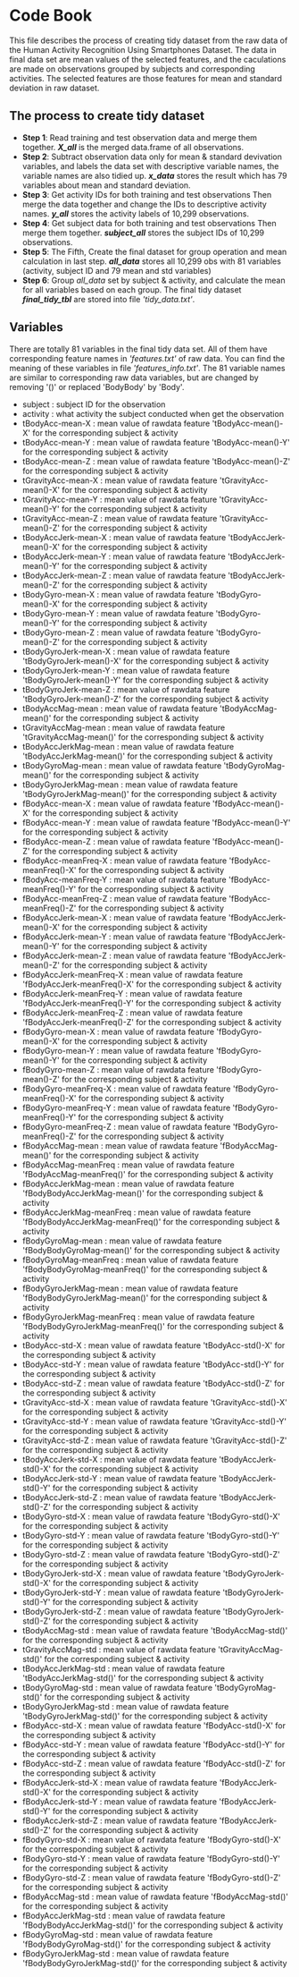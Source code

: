 # Code Book
This file describes the process of creating tidy dataset from the raw data of the Human Activity Recognition Using Smartphones Dataset. The data in final data set are mean values of the selected features, and the caculations are made on observations grouped by subjects and corresponding activities. The selected features are those features for mean and standard deviation in raw dataset.
## The process to create tidy dataset
 * __Step 1__: Read training and test observation data and merge them together. **_X_all_** is the merged data.frame of all observations.
 * __Step 2__: Subtract observation data only for mean & standard devivation variables, and labels the data set with descriptive 
 variable names, the variable names are also tidied up. **_x_data_** stores the result which has 79 variables about mean and standard deviation.
 * __Step 3__: Get activity IDs for both training and test observations Then merge the data together and change the IDs to descriptive
 activity names. **_y_all_** stores the activity labels of 10,299 observations.
 * __Step 4__: Get subject data for both training and test observations Then merge them together. **_subject_all_** stores the subject IDs of 10,299 observations.
 * __Step 5__: The Fifth, Create the final dataset for group operation and mean calculation in last step. **_all_data_** stores all 10,299 obs with 81 variables (activity, subject ID and 79 mean and std variables)
 * __Step 6__: Group _all_data_ set by subject & activity, and calculate the mean for all variables based on each group. The final tidy dataset **_final_tidy_tbl_** are stored into file _'tidy_data.txt'_.
## Variables
There are totally 81 variables in the final tidy data set. All of them have corresponding feature names in _'features.txt'_ of raw data. You can find the meaning of these variables in file _'features_info.txt'_. The 81 variable names are similar to corresponding raw data variables, but are changed by removing '()' or replaced 'BodyBody' by 'Body'.
* subject : subject ID for the observation
* activity : what activity the subject conducted when get the observation
* tBodyAcc-mean-X : mean value of rawdata feature 'tBodyAcc-mean()-X' for the corresponding subject & activity
* tBodyAcc-mean-Y : mean value of rawdata feature 'tBodyAcc-mean()-Y' for the corresponding subject & activity
* tBodyAcc-mean-Z : mean value of rawdata feature 'tBodyAcc-mean()-Z' for the corresponding subject & activity
* tGravityAcc-mean-X : mean value of rawdata feature 'tGravityAcc-mean()-X' for the corresponding subject & activity
* tGravityAcc-mean-Y : mean value of rawdata feature 'tGravityAcc-mean()-Y' for the corresponding subject & activity
* tGravityAcc-mean-Z : mean value of rawdata feature 'tGravityAcc-mean()-Z' for the corresponding subject & activity
* tBodyAccJerk-mean-X : mean value of rawdata feature 'tBodyAccJerk-mean()-X' for the corresponding subject & activity
* tBodyAccJerk-mean-Y : mean value of rawdata feature 'tBodyAccJerk-mean()-Y' for the corresponding subject & activity
* tBodyAccJerk-mean-Z : mean value of rawdata feature 'tBodyAccJerk-mean()-Z' for the corresponding subject & activity
* tBodyGyro-mean-X : mean value of rawdata feature 'tBodyGyro-mean()-X' for the corresponding subject & activity
* tBodyGyro-mean-Y : mean value of rawdata feature 'tBodyGyro-mean()-Y' for the corresponding subject & activity
* tBodyGyro-mean-Z : mean value of rawdata feature 'tBodyGyro-mean()-Z' for the corresponding subject & activity
* tBodyGyroJerk-mean-X : mean value of rawdata feature 'tBodyGyroJerk-mean()-X' for the corresponding subject & activity
* tBodyGyroJerk-mean-Y : mean value of rawdata feature 'tBodyGyroJerk-mean()-Y' for the corresponding subject & activity
* tBodyGyroJerk-mean-Z : mean value of rawdata feature 'tBodyGyroJerk-mean()-Z' for the corresponding subject & activity
* tBodyAccMag-mean : mean value of rawdata feature 'tBodyAccMag-mean()' for the corresponding subject & activity
* tGravityAccMag-mean : mean value of rawdata feature 'tGravityAccMag-mean()' for the corresponding subject & activity
* tBodyAccJerkMag-mean : mean value of rawdata feature 'tBodyAccJerkMag-mean()' for the corresponding subject & activity
* tBodyGyroMag-mean : mean value of rawdata feature 'tBodyGyroMag-mean()' for the corresponding subject & activity
* tBodyGyroJerkMag-mean : mean value of rawdata feature 'tBodyGyroJerkMag-mean()' for the corresponding subject & activity
* fBodyAcc-mean-X : mean value of rawdata feature 'fBodyAcc-mean()-X' for the corresponding subject & activity
* fBodyAcc-mean-Y : mean value of rawdata feature 'fBodyAcc-mean()-Y' for the corresponding subject & activity
* fBodyAcc-mean-Z : mean value of rawdata feature 'fBodyAcc-mean()-Z' for the corresponding subject & activity
* fBodyAcc-meanFreq-X : mean value of rawdata feature 'fBodyAcc-meanFreq()-X' for the corresponding subject & activity
* fBodyAcc-meanFreq-Y : mean value of rawdata feature 'fBodyAcc-meanFreq()-Y' for the corresponding subject & activity
* fBodyAcc-meanFreq-Z : mean value of rawdata feature 'fBodyAcc-meanFreq()-Z' for the corresponding subject & activity
* fBodyAccJerk-mean-X : mean value of rawdata feature 'fBodyAccJerk-mean()-X' for the corresponding subject & activity
* fBodyAccJerk-mean-Y : mean value of rawdata feature 'fBodyAccJerk-mean()-Y' for the corresponding subject & activity
* fBodyAccJerk-mean-Z : mean value of rawdata feature 'fBodyAccJerk-mean()-Z' for the corresponding subject & activity
* fBodyAccJerk-meanFreq-X : mean value of rawdata feature 'fBodyAccJerk-meanFreq()-X' for the corresponding subject & activity
* fBodyAccJerk-meanFreq-Y : mean value of rawdata feature 'fBodyAccJerk-meanFreq()-Y' for the corresponding subject & activity
* fBodyAccJerk-meanFreq-Z : mean value of rawdata feature 'fBodyAccJerk-meanFreq()-Z' for the corresponding subject & activity
* fBodyGyro-mean-X : mean value of rawdata feature 'fBodyGyro-mean()-X' for the corresponding subject & activity
* fBodyGyro-mean-Y : mean value of rawdata feature 'fBodyGyro-mean()-Y' for the corresponding subject & activity
* fBodyGyro-mean-Z : mean value of rawdata feature 'fBodyGyro-mean()-Z' for the corresponding subject & activity
* fBodyGyro-meanFreq-X : mean value of rawdata feature 'fBodyGyro-meanFreq()-X' for the corresponding subject & activity
* fBodyGyro-meanFreq-Y : mean value of rawdata feature 'fBodyGyro-meanFreq()-Y' for the corresponding subject & activity
* fBodyGyro-meanFreq-Z : mean value of rawdata feature 'fBodyGyro-meanFreq()-Z' for the corresponding subject & activity
* fBodyAccMag-mean : mean value of rawdata feature 'fBodyAccMag-mean()' for the corresponding subject & activity
* fBodyAccMag-meanFreq : mean value of rawdata feature 'fBodyAccMag-meanFreq()' for the corresponding subject & activity
* fBodyAccJerkMag-mean : mean value of rawdata feature 'fBodyBodyAccJerkMag-mean()' for the corresponding subject & activity
* fBodyAccJerkMag-meanFreq : mean value of rawdata feature 'fBodyBodyAccJerkMag-meanFreq()' for the corresponding subject & activity
* fBodyGyroMag-mean : mean value of rawdata feature 'fBodyBodyGyroMag-mean()' for the corresponding subject & activity
* fBodyGyroMag-meanFreq : mean value of rawdata feature 'fBodyBodyGyroMag-meanFreq()' for the corresponding subject & activity
* fBodyGyroJerkMag-mean : mean value of rawdata feature 'fBodyBodyGyroJerkMag-mean()' for the corresponding subject & activity
* fBodyGyroJerkMag-meanFreq : mean value of rawdata feature 'fBodyBodyGyroJerkMag-meanFreq()' for the corresponding subject & activity
* tBodyAcc-std-X : mean value of rawdata feature 'tBodyAcc-std()-X' for the corresponding subject & activity
* tBodyAcc-std-Y : mean value of rawdata feature 'tBodyAcc-std()-Y' for the corresponding subject & activity
* tBodyAcc-std-Z : mean value of rawdata feature 'tBodyAcc-std()-Z' for the corresponding subject & activity
* tGravityAcc-std-X : mean value of rawdata feature 'tGravityAcc-std()-X' for the corresponding subject & activity
* tGravityAcc-std-Y : mean value of rawdata feature 'tGravityAcc-std()-Y' for the corresponding subject & activity
* tGravityAcc-std-Z : mean value of rawdata feature 'tGravityAcc-std()-Z' for the corresponding subject & activity
* tBodyAccJerk-std-X : mean value of rawdata feature 'tBodyAccJerk-std()-X' for the corresponding subject & activity
* tBodyAccJerk-std-Y : mean value of rawdata feature 'tBodyAccJerk-std()-Y' for the corresponding subject & activity
* tBodyAccJerk-std-Z : mean value of rawdata feature 'tBodyAccJerk-std()-Z' for the corresponding subject & activity
* tBodyGyro-std-X : mean value of rawdata feature 'tBodyGyro-std()-X' for the corresponding subject & activity
* tBodyGyro-std-Y : mean value of rawdata feature 'tBodyGyro-std()-Y' for the corresponding subject & activity
* tBodyGyro-std-Z : mean value of rawdata feature 'tBodyGyro-std()-Z' for the corresponding subject & activity
* tBodyGyroJerk-std-X : mean value of rawdata feature 'tBodyGyroJerk-std()-X' for the corresponding subject & activity
* tBodyGyroJerk-std-Y : mean value of rawdata feature 'tBodyGyroJerk-std()-Y' for the corresponding subject & activity
* tBodyGyroJerk-std-Z : mean value of rawdata feature 'tBodyGyroJerk-std()-Z' for the corresponding subject & activity
* tBodyAccMag-std : mean value of rawdata feature 'tBodyAccMag-std()' for the corresponding subject & activity
* tGravityAccMag-std : mean value of rawdata feature 'tGravityAccMag-std()' for the corresponding subject & activity
* tBodyAccJerkMag-std : mean value of rawdata feature 'tBodyAccJerkMag-std()' for the corresponding subject & activity
* tBodyGyroMag-std : mean value of rawdata feature 'tBodyGyroMag-std()' for the corresponding subject & activity
* tBodyGyroJerkMag-std : mean value of rawdata feature 'tBodyGyroJerkMag-std()' for the corresponding subject & activity
* fBodyAcc-std-X : mean value of rawdata feature 'fBodyAcc-std()-X' for the corresponding subject & activity
* fBodyAcc-std-Y : mean value of rawdata feature 'fBodyAcc-std()-Y' for the corresponding subject & activity
* fBodyAcc-std-Z : mean value of rawdata feature 'fBodyAcc-std()-Z' for the corresponding subject & activity
* fBodyAccJerk-std-X : mean value of rawdata feature 'fBodyAccJerk-std()-X' for the corresponding subject & activity
* fBodyAccJerk-std-Y : mean value of rawdata feature 'fBodyAccJerk-std()-Y' for the corresponding subject & activity
* fBodyAccJerk-std-Z : mean value of rawdata feature 'fBodyAccJerk-std()-Z' for the corresponding subject & activity
* fBodyGyro-std-X : mean value of rawdata feature 'fBodyGyro-std()-X' for the corresponding subject & activity
* fBodyGyro-std-Y : mean value of rawdata feature 'fBodyGyro-std()-Y' for the corresponding subject & activity
* fBodyGyro-std-Z : mean value of rawdata feature 'fBodyGyro-std()-Z' for the corresponding subject & activity
* fBodyAccMag-std : mean value of rawdata feature 'fBodyAccMag-std()' for the corresponding subject & activity
* fBodyAccJerkMag-std : mean value of rawdata feature 'fBodyBodyAccJerkMag-std()' for the corresponding subject & activity
* fBodyGyroMag-std : mean value of rawdata feature 'fBodyBodyGyroMag-std()' for the corresponding subject & activity
* fBodyGyroJerkMag-std : mean value of rawdata feature 'fBodyBodyGyroJerkMag-std()' for the corresponding subject & activity
